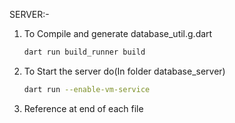 SERVER:-

1. To Compile and generate database_util.g.dart
   ```bash
   dart run build_runner build
   ```

2. To Start the server do(In folder database_server)
   ```bash
   dart run --enable-vm-service
   ```
3. Reference at end of each file
